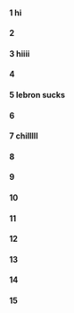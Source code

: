 #### 1 hi
#### 2
#### 3 hiiii
#### 4
#### 5 lebron sucks
#### 6
#### 7 chilllll
#### 8
#### 9
#### 10
#### 11
#### 12
#### 13
#### 14
#### 15